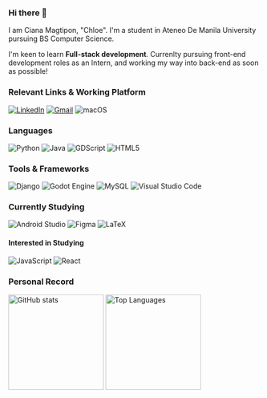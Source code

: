 ### Hi there 👋  


I am Ciana Magtipon, "Chloe". I'm a student in Ateneo De Manila University pursuing BS Computer Science. 

I'm keen to learn **Full-stack development**. Currenlty pursuing front-end development roles as an Intern, and working my way into back-end as soon as possible! 


### Relevant Links & Working Platform
[![LinkedIn](https://img.shields.io/badge/LinkedIn-0077B5?style=for-the-badge&logo=linkedin&logoColor=white)](https://www.linkedin.com/in/cianamagtipon/)
[![Gmail](https://img.shields.io/badge/Gmail-D14836?style=for-the-badge&logo=gmail&logoColor=white)](mailto:ciana.magtipon@student.ateneo.edu)
![macOS](https://img.shields.io/badge/mac%20os-000000?style=for-the-badge&logo=macos&logoColor=F0F0F0)

### Languages 
![Python](https://img.shields.io/badge/Python-14354C?style=for-the-badge&logo=python&logoColor=white)
![Java](https://img.shields.io/badge/Java-ED8B00?style=for-the-badge&logo=openjdk&logoColor=white)
![GDScript](https://img.shields.io/badge/GDScript-%2374267B.svg?style=for-the-badge&logo=godotengine&logoColor=white)
![HTML5](https://img.shields.io/badge/html5-%23E34F26.svg?style=for-the-badge&logo=html5&logoColor=white)

### Tools & Frameworks
![Django](https://img.shields.io/badge/Django-092E20?style=for-the-badge&logo=django&logoColor=white)
![Godot Engine](https://img.shields.io/badge/GODOT-%23FFFFFF.svg?style=for-the-badge&logo=godot-engine)
![MySQL](https://img.shields.io/badge/MySQL-00000F?style=for-the-badge&logo=mysql&logoColor=white)
![Visual Studio Code](https://img.shields.io/badge/Visual%20Studio%20Code-0078d7.svg?style=for-the-badge&logo=visual-studio-code&logoColor=white)

### Currently Studying
![Android Studio](https://img.shields.io/badge/android%20studio-346ac1?style=for-the-badge&logo=android%20studio&logoColor=white)
![Figma](https://img.shields.io/badge/figma-%23F24E1E.svg?style=for-the-badge&logo=figma&logoColor=white)
![LaTeX](https://img.shields.io/badge/latex-%23008080.svg?style=for-the-badge&logo=latex&logoColor=white)

#### Interested in Studying
![JavaScript](https://img.shields.io/badge/JavaScript-F7DF1E?style=for-the-badge&logo=javascript&logoColor=black)
![React](https://shields.io/badge/react-black?logo=react&style=for-the-badge)

### Personal Record
<div>
  <img align=top src="https://github-readme-stats.vercel.app/api?username=cianamagtipon&show_icons=true&hide_border=true&theme=dracula" alt="GitHub stats" style="height: 190px;" />
  <img align=top src="https://github-readme-stats.vercel.app/api/top-langs/?username=cianamagtipon&layout=compact&hide_border=true&theme=dracula" alt="Top Languages" style="height: 190px;" />
</div>
